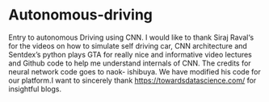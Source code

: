 # Autonomous-driving
Entry to autonomous Driving using CNN. 
I would like to thank Siraj Raval‘s for the videos on how to simulate self driving car, CNN architecture and Sentdex’s python plays GTA for really nice and informative video lectures and Github code to help me understand internals of CNN. The credits for neural network code goes to naok- ishibuya. We have modified his code for our platform.I want to sincerely thank https://towardsdatascience.com/ for insightful blogs.
